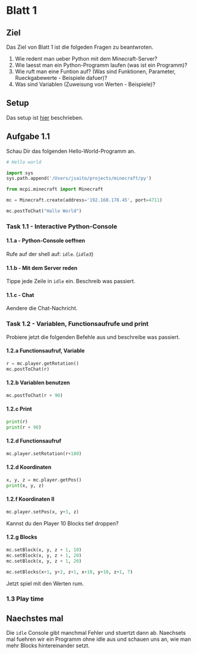 # Blatt 1

## Ziel

Das Ziel von Blatt 1 ist die folgeden Fragen zu beantwroten.

1. Wie redent man ueber Python mit dem Minecraft-Server?
1. Wie laesst man ein Python-Programm laufen (was ist ein Programm)?
1. Wie ruft man eine Funtion auf? (Was sind Funktionen, Parameter, Rueckgabewerte - Beispiele dafuer)?
1. Was sind Variablen (Zuweisung von Werten - Beispiele)?

## Setup

Das setup ist [hier](https://github.com/mncrft/homecraft.doc) beschrieben.

## Aufgabe 1.1

Schau Dir das folgenden Hello-World-Programm an.

```python
# Hello world

import sys
sys.path.append('/Users/jsaito/projects/minecraft/py')

from mcpi.minecraft import Minecraft

mc = Minecraft.create(address='192.168.178.45', port=4711)

mc.postToChat("Hallo World")
```

### Task 1.1 - Interactive Python-Console

#### 1.1.a - Python-Console oeffnen
Rufe auf der shell auf: `idle`. (*`idle3`*)

#### 1.1.b - Mit dem Server reden
Tippe jede Zeile in `idle` ein.
Beschreib was passiert.

#### 1.1.c - Chat
Aendere die Chat-Nachricht.

### Task 1.2 - Variablen, Functionsaufrufe und print

Probiere jetzt die folgenden Befehle aus und beschreibe was passiert.

#### 1.2.a Functionsaufruf, Variable

```python
r = mc.player.getRotation()
mc.postToChat(r)
```

#### 1.2.b Variablen benutzen

```python
mc.postToChat(r + 90)
```

#### 1.2.c Print

```python
print(r)
print(r + 90)
```

#### 1.2.d Functionsaufruf

```python
mc.player.setRotation(r+180)
```

#### 1.2.d Koordinaten

```python
x, y, z = mc.player.getPos()
print(x, y, z)
```


#### 1.2.f Koordinaten II

```python
mc.player.setPos(x, y+3, z)
```

Kannst du den Player 10 Blocks tief droppen?

#### 1.2.g Blocks

```python
mc.setBlock(x, y, z + 1, 10)
mc.setBlock(x, y, z + 1, 20)
mc.setBlock(x, y, z + 1, 20)

mc.setBlocks(x+1, y+2, z+1, x+10, y+10, z+1, 7)
```

Jetzt spiel mit den Werten rum.


### 1.3 Play time

## Naechstes mal

Die `idle` Console gibt manchmal Fehler und stuertzt dann ab.
Naechsets mal fuehren wir ein Programm ohne idle aus und schauen uns an, wie man mehr Blocks hintereinander setzt.
